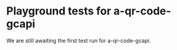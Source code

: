 # Playground tests for a-qr-code-gcapi
We are still awaiting the first test run for a-qr-code-gcapi.
